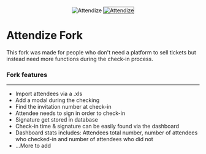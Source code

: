 <p align="center">
  <img src="http://attendize.website/assets/images/logo-dark.png" alt="Attendize"/>
  <img style='border: 1px solid #444;' src="https://www.attendize.com/images/screenshots/screen1.PNG" alt="Attendize"/>
</p>

<h1>Attendize Fork</h1>
<p>
This fork was made for people who don't need a platform to sell tickets but instead need more functions during the check-in process.
</p>


### Fork features
---
 - Import attendees via a .xls
 - Add a modal during the checking
 - Find the invitation number at check-in
 - Attendee needs to sign in order to check-in
 - Signature get stored in database
 - Check-in time & signature can be easily found via the dashboard
 - Dashboard stats includes: Attendees total number, number of attendees who checked-in and number of attendees who did not
 - ...More to add
